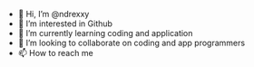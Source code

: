 - 👋 Hi, I’m @ndrexxy
- 👀 I’m interested in Github
- 🌱 I’m currently learning coding and application
- 💞️ I’m looking to collaborate on coding and app programmers
- 📫 How to reach me 

<!---
ndrexxy/ndrexxy is a ✨ special ✨ repository because its `README.md` (this file) appears on your GitHub profile.
You can click the Preview link to take a look at your changes.
--->
